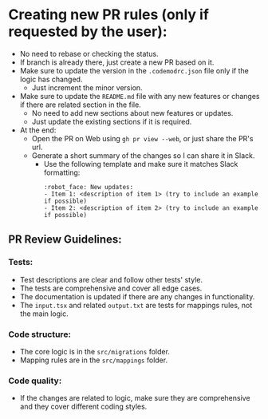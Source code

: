# Creating new PR rules (only if requested by the user):

- No need to rebase or checking the status.
- If branch is already there, just create a new PR based on it.
- Make sure to update the version in the `.codemodrc.json` file only if the logic has changed.
  - Just increment the minor version.
- Make sure to update the `README.md` file with any new features or changes if there are related section in the file.
  - No need to add new sections about new features or updates.
  - Just update the existing sections if it is required.
- At the end:
  - Open the PR on Web using `gh pr view --web`, or just share the PR's url.
  - Generate a short summary of the changes so I can share it in Slack.
    - Use the following template and make sure it matches Slack formatting:
      ```
      :robot_face: New updates:
      - Item 1: <description of item 1> (try to include an example if possible)
      - Item 2: <description of item 2> (try to include an example if possible)
      ```

## PR Review Guidelines:

### Tests:

- Test descriptions are clear and follow other tests' style.
- The tests are comprehensive and cover all edge cases.
- The documentation is updated if there are any changes in functionality.
- The `input.tsx` and related `output.txt` are tests for mappings rules, not the main logic.

### Code structure:

- The core logic is in the `src/migrations` folder.
- Mapping rules are in the `src/mappings` folder.

### Code quality:

- If the changes are related to logic, make sure they are comprehensive and they cover different coding styles.
